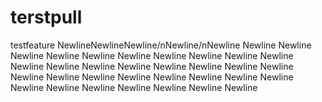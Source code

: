# terstpull
testfeature
NewlineNewlineNewline/nNewline/nNewline
Newline
Newline
Newline
Newline
Newline
Newline
Newline
Newline
Newline
Newline
Newline
Newline
Newline
Newline
Newline
Newline
Newline
Newline
Newline
Newline
Newline
Newline
Newline
Newline
Newline
Newline
Newline
Newline
Newline
Newline
Newline
Newline
Newline

